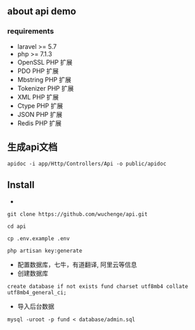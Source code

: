 ## about api demo

### requirements

* laravel >= 5.7
* php >= 7.1.3
* OpenSSL PHP 扩展
* PDO PHP 扩展
* Mbstring PHP 扩展
* Tokenizer PHP 扩展
* XML PHP 扩展
* Ctype PHP 扩展
* JSON PHP 扩展
* Redis PHP 扩展


## 生成api文档
```
apidoc -i app/Http/Controllers/Api -o public/apidoc
```

## Install

* 
```
git clone https://github.com/wuchenge/api.git

cd api

cp .env.example .env

php artisan key:generate
```

* 配置数据库，七牛，有道翻译, 阿里云等信息
* 创建数据库
```
create database if not exists fund charset utf8mb4 collate utf8mb4_general_ci;
```
* 导入后台数据
```
mysql -uroot -p fund < database/admin.sql
```
